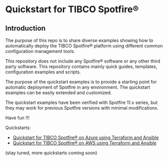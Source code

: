 # Quickstart for TIBCO Spotfire® 

## Introduction

The purpose of this repo is to share diverse examples showing how to automatically deploy the TIBCO Spotfire® platform using different common configuration management tools.

This repository does not include any Spotfire® software or any other third party software. This repository contains mainly quick guides, templates, configuration examples and scripts.

The purpose of the quickstart examples is to provide a starting point for automatic deployment of Spotfire in any environment. The quickstart examples can be easily extended and customized.

The quickstart examples have been verified with Spotfire 11.x series, but they may work for previous Spotfire versions with minimal modifications.

Have fun !!!


Quickstarts:
* [Quickstart for TIBCO Spotfire® on Azure using Terraform and Ansible](terraform/azure/README.md)
* [Quickstart for TIBCO Spotfire® on AWS using Terraform and Ansible](terraform/aws/README.md)

(stay tuned, more quickstarts coming soon)